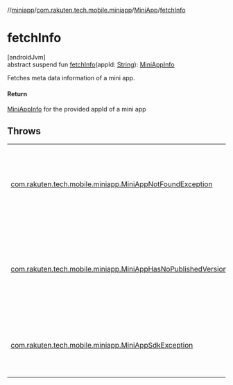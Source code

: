 //[miniapp](../../../index.md)/[com.rakuten.tech.mobile.miniapp](../index.md)/[MiniApp](index.md)/[fetchInfo](fetch-info.md)

# fetchInfo

[androidJvm]\
abstract suspend fun [fetchInfo](fetch-info.md)(appId: [String](https://kotlinlang.org/api/latest/jvm/stdlib/kotlin/-string/index.html)): [MiniAppInfo](../-mini-app-info/index.md)

Fetches meta data information of a mini app.

#### Return

[MiniAppInfo](../-mini-app-info/index.md) for the provided appId of a mini app

## Throws

| | |
|---|---|
| [com.rakuten.tech.mobile.miniapp.MiniAppNotFoundException](../-mini-app-not-found-exception/index.md) | when the specified project ID does not have any mini app exist on the server. |
| [com.rakuten.tech.mobile.miniapp.MiniAppHasNoPublishedVersionException](../-mini-app-has-no-published-version-exception/index.md) | when the specified mini app ID exists on the server but has no published versions |
| [com.rakuten.tech.mobile.miniapp.MiniAppSdkException](../-mini-app-sdk-exception/index.md) | when fetching fails from the BE server for any other reason. |
